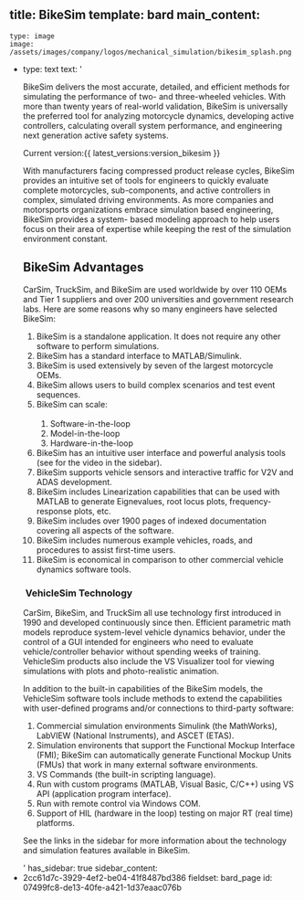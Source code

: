 title: BikeSim
template: bard
main_content:
  -
    type: image
    image: /assets/images/company/logos/mechanical_simulation/bikesim_splash.png
  -
    type: text
    text: '<p>BikeSim delivers the most accurate, detailed, and efficient methods for simulating the performance of two- and three-wheeled vehicles. With more than twenty years of real-world validation, BikeSim is universally the preferred tool for analyzing motorcycle dynamics, developing active controllers, calculating overall system performance, and engineering next generation active safety systems.</p><p>Current version:{{ latest_versions:version_bikesim }}</p><p>With manufacturers facing compressed product release cycles, BikeSim provides an intuitive set of tools for engineers to quickly evaluate complete motorcycles, sub-components, and active controllers in complex, simulated driving environments. As more companies and motorsports organizations embrace simulation based engineering, BikeSim provides a system- based modeling approach to help users focus on their area of expertise while keeping the rest of the simulation environment constant.</p><h2>BikeSim Advantages</h2><p>CarSim, TruckSim, and BikeSim are used worldwide by over 110 OEMs and Tier 1 suppliers and over 200 universities and government research labs. Here are some reasons why so many engineers have selected BikeSim:</p><ol><li>BikeSim is a standalone application. It does not require any other software to perform simulations.</li><li>BikeSim has a standard interface to MATLAB/Simulink.</li><li>BikeSim is used extensively by seven of the largest motorcycle OEMs.</li><li>BikeSim allows users to build complex scenarios and test event sequences.</li><li>BikeSim can scale:<ol><br><li>Software-in-the-loop</li><li>Model-in-the-loop</li><li>Hardware-in-the-loop</li></ol></li><li>BikeSim has an intuitive user interface and powerful analysis tools (see for the video in the sidebar).</li><li>BikeSim supports vehicle sensors and interactive traffic for V2V and ADAS development.</li><li>BikeSim includes Linearization capabilities that can be used with MATLAB to generate Eignevalues, root locus plots, frequency-response plots, etc.</li><li>BikeSim includes over 1900 pages of indexed documentation covering all aspects of the software.</li><li>BikeSim includes numerous example vehicles, roads, and procedures to assist first-time users.</li><li>BikeSim is economical in comparison to other commercial vehicle dynamics software tools.</li></ol><h3>&nbsp;VehicleSim Technology</h3><p>CarSim, BikeSim, and TruckSim all use technology first introduced in 1990 and developed continuously since then. Efficient parametric math models reproduce system-level vehicle dynamics behavior, under the control of a GUI intended for engineers who need to evaluate vehicle/controller behavior without spending weeks of training. VehicleSim products also include the VS Visualizer tool for viewing simulations with plots and photo-realistic animation.</p><p>In addition to the built-in capabilities of the BikeSim models, the VehicleSim software tools include methods to extend the capabilities with user-defined programs and/or connections to third-party software:</p><ol><li>Commercial simulation environments Simulink (the MathWorks), LabVIEW (National Instruments), and ASCET (ETAS).</li><li>Simulation environents that support the Functional Mockup Interface (FMI); BikeSim can automatically generate Functional Mockup Units (FMUs) that work in many external software environments.</li><li>VS Commands (the built-in scripting language).</li><li>Run with custom programs (MATLAB, Visual Basic, C/C++) using VS API (application program interface).</li><li>Run with remote control via Windows COM.</li><li>Support of HIL (hardware in the loop) testing on major RT (real time) platforms.</li></ol><p>See the links in the sidebar for more information about the technology and simulation features available in BikeSim.</p>'
has_sidebar: true
sidebar_content:
  - 2cc61d7c-3929-4ef2-be04-41f8487bd386
fieldset: bard_page
id: 07499fc8-de13-40fe-a421-1d37eaac076b
